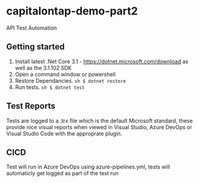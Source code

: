 # capitalontap-demo-part2

API Test Automation

## Getting started

1. Install latest .Net Core 3.1 - <https://dotnet.microsoft.com/download> as well as the 3.1.102 SDK
2. Open a command window or powershell
3. Restore Dependancies. ```sh $ dotnet restore```
4. Run tests. ```sh $ dotnet test```

## Test Reports

Tests are logged to a .trx file which is the default Microsoft standard, these provide nice visual reports when viewed in Visual Studio, Azure DevOps or Visual Studio Code with the approprate plugin.

## CICD

Test will run in Azure DevOps using azure-pipelines.yml, tests will automaticly get logged as part of the test run
